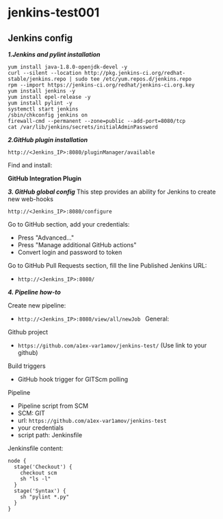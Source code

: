 # jenkins-test001
## Jenkins config

***1.Jenkins and pylint installation***
```
yum install java-1.8.0-openjdk-devel -y
curl --silent --location http://pkg.jenkins-ci.org/redhat-stable/jenkins.repo | sudo tee /etc/yum.repos.d/jenkins.repo
rpm --import https://jenkins-ci.org/redhat/jenkins-ci.org.key
yum install jenkins -y
yum install epel-release -y
yum install pylint -y
systemctl start jenkins
/sbin/chkconfig jenkins on
firewall-cmd --permanent --zone=public --add-port=8080/tcp
cat /var/lib/jenkins/secrets/initialAdminPassword
```

***2.GitHub plugin installation***
```
http://<Jenkins_IP>:8080/pluginManager/available
```
Find and install:

__GitHub Integration Plugin__

***3. GitHub global config***
This step provides an ability for Jenkins to create new web-hooks
```
http://<Jenkins_IP>:8080/configure
```
Go to GitHub section, add your credentials:
* Press "Advanced..."
* Press "Manage additional GitHub actions"
* Convert login and password to token


Go to GitHub Pull Requests section, fill the line Published Jenkins URL:
* ```http://<Jenkins_IP>:8080/```

***4. Pipeline how-to***

Create new pipeline:

* ```http://<Jenkins_IP>:8080/view/all/newJob ```
General:

Github project
* ```https://github.com/a1ex-var1amov/jenkins-test/``` (Use link to your github)

Build triggers
* GitHub hook trigger for GITScm polling

Pipeline

* Pipeline script from SCM
* SCM: GIT
* url: ```https://github.com/a1ex-var1amov/jenkins-test```
* your credentials
* script path:
Jenkinsfile

Jenkinsfile content:

```
node {
  stage('Checkout') {
    checkout scm
    sh "ls -l"
  }
  stage('Syntax') {
    sh "pylint *.py"
  }
}


```
